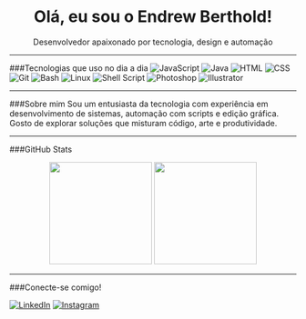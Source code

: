 <h1 align="center">Olá, eu sou o Endrew Berthold!</h1>
<p align="center">Desenvolvedor apaixonado por tecnologia, design e automação</p>

---

###Tecnologias que uso no dia a dia
![JavaScript](https://img.shields.io/badge/-JavaScript-F7DF1E?style=for-the-badge&logo=javascript&logoColor=000)
![Java](https://img.shields.io/badge/-Java-007396?style=for-the-badge&logo=java&logoColor=white)
![HTML](https://img.shields.io/badge/-HTML5-E34F26?style=for-the-badge&logo=html5&logoColor=white)
![CSS](https://img.shields.io/badge/-CSS3-1572B6?style=for-the-badge&logo=css3)
![Git](https://img.shields.io/badge/-Git-F05032?style=for-the-badge&logo=git&logoColor=white)
![Bash](https://img.shields.io/badge/-Bash-4EAA25?style=for-the-badge&logo=gnu-bash&logoColor=white)
![Linux](https://img.shields.io/badge/-Linux-FCC624?style=for-the-badge&logo=linux&logoColor=black)
![Shell Script](https://img.shields.io/badge/-Shell_Scripting-grey?style=for-the-badge&logo=gnu-bash)
![Photoshop](https://img.shields.io/badge/-Photoshop-31A8FF?style=for-the-badge&logo=adobe-photoshop&logoColor=white)
![Illustrator](https://img.shields.io/badge/-Illustrator-FF9A00?style=for-the-badge&logo=adobe-illustrator&logoColor=white)

---

###Sobre mim
Sou um entusiasta da tecnologia com experiência em desenvolvimento de sistemas, automação com scripts e edição gráfica. Gosto de explorar soluções que misturam código, arte e produtividade.

---

###GitHub Stats

<p align="center">
  <img height="180em" src="https://github-readme-stats.vercel.app/api?username=endrewberthold&show_icons=true&theme=tokyonight&include_all_commits=true&count_private=true"/>
  <img height="180em" src="https://github-readme-stats.vercel.app/api/top-langs/?username=endrewberthold&layout=compact&langs_count=8&theme=tokyonight"/>
</p>

---

###Conecte-se comigo!

[![LinkedIn](https://img.shields.io/badge/-LinkedIn-0A66C2?style=for-the-badge&logo=linkedin&logoColor=white)](https://www.linkedin.com/in/endrew-berthold-9a26b8254/)
[![Instagram](https://img.shields.io/badge/-Instagram-E4405F?style=for-the-badge&logo=instagram&logoColor=white)](https://www.instagram.com/endrewberthold/)

